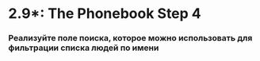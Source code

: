# 2.9*: The Phonebook Step 4

### Реализуйте поле поиска, которое можно использовать для фильтрации списка людей по имени